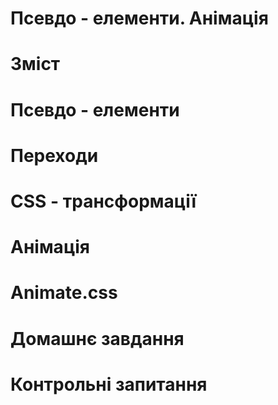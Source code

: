 # Псевдо - елементи. Анімація

# Зміст

# Псевдо - елементи

# Переходи

# CSS - трансформації

# Анімація

# Animate.css

# Домашнє завдання

# Контрольні запитання